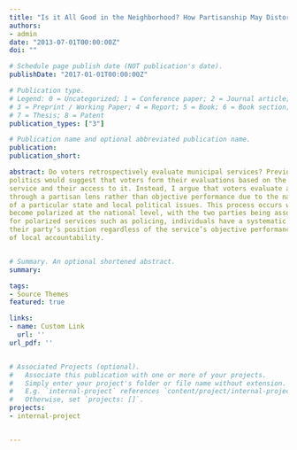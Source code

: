 ```yaml
---
title: "Is it All Good in the Neighborhood? How Partisanship May Distort Evaluations of Municipal Services"
authors:
- admin
date: "2013-07-01T00:00:00Z"
doi: ""

# Schedule page publish date (NOT publication's date).
publishDate: "2017-01-01T00:00:00Z"

# Publication type.
# Legend: 0 = Uncategorized; 1 = Conference paper; 2 = Journal article;
# 3 = Preprint / Working Paper; 4 = Report; 5 = Book; 6 = Book section;
# 7 = Thesis; 8 = Patent
publication_types: ["3"]

# Publication name and optional abbreviated publication name.
publication: 
publication_short: 

abstract: Do voters retrospectively evaluate municipal services? Previous work within local
politics would suggest that voters form their evaluations based on the quality of the
service and their access to it. Instead, I argue that voters evaluate associated services
through a partisan lens rather than objective performance due to the nationalization
of a particular state and local political issues. This process occurs when local services
become polarized at the national level, with the two parties being associated with distinct and opposing views on those services. I attempt to test this argument through a cross-sectional analysis of local school and police evaluations. The results confirm that
for polarized services such as policing, individuals have a systematic bias in favor of
their party’s position regardless of the service’s objective performance. Additionally, I find that this bias exists regardless of the partisan control of state and local governments. These findings provide insight as to how nationalization shapes retrospective evaluations of government performance and carry with them implications for the future
of local accountability.


# Summary. An optional shortened abstract.
summary: 

tags:
- Source Themes
featured: true

links:
- name: Custom Link
  url: ''
url_pdf: ''


# Associated Projects (optional).
#   Associate this publication with one or more of your projects.
#   Simply enter your project's folder or file name without extension.
#   E.g. `internal-project` references `content/project/internal-project/index.md`.
#   Otherwise, set `projects: []`.
projects:
- internal-project


---
```

